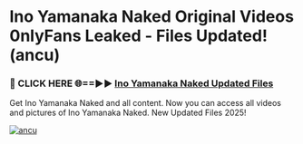 # Ino Yamanaka Naked Original Videos 0nlyFans Leaked - Files Updated! (ancu)

<h3>🔴 CLICK HERE 🌐==►► <a href="https://tinyurl.com/yckcrads" rel="nofollow">Ino Yamanaka Naked Updated Files</a></h3>

Get Ino Yamanaka Naked and all content. Now you can access all videos and pictures of Ino Yamanaka Naked. New Updated Files 2025!

[![ancu](https://i.imgur.com/hpKpOFt.gif)](https://tinyurl.com/yckcrads)
